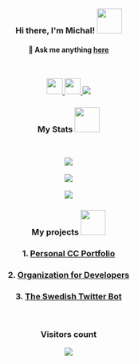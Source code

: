 <!-- Align in center using HTML tags (markdown support)-->

<h3 align="center"> Hi there, I'm Michal! <img src="https://media.giphy.com/media/kH1DBkPNyZPOk0BxrM/giphy.gif" width="50"></h3>

<!-- BADGES AND SHIELDS-->
<!-- Credits: https://github.com/anuraghazra/github-readme-stats -->

<!--
<p align="center">
  <a href=[TWITTER]> 
    <img src="https://img.shields.io/twitter/follow/michalspano?style=social">
  </a>
  <a href="https://github.com/michalspano">
    <img src="https://img.shields.io/github/followers/michalspano?label=follow&style=social">
  </a>
</p>
-->

<!-- CONTACT ME SECTION -->
<h4 align="center"> 💬 Ask me anything <a href="https://github.com/michalspano/michalspano/issues">here</a></h4><br>

<!-- NEW Social badges-->
<p align="center">
  <a href="https://github.com/michalspano">
    <img src="https://cdn.iconscout.com/icon/free/png-256/github-108-438008.png" width="32px" height="32px">
  </a>

  <a href="https://twitter.com/michalspano">
    <img src="https://cdn3.iconfinder.com/data/icons/2018-social-media-logotypes/1000/2018_social_media_popular_app_logo_twitter-256.png" 
    width="32px" height="32px">
  </a>
  
  <!-- KO-FI Support src -->
  <a href="https://ko-fi.com/B0B66ISWX">
    <img src="https://ko-fi.com/img/githubbutton_sm.svg">
  </a>
</p>


<h3 align="center"> My Stats <img src="https://media.giphy.com/media/gJnjM552Kz2uUQvJEf/giphy.gif" width="50"></h3><br>

<!-- STATS SHIELDS -->
<p align="center">
  <a href="https://github.com/anuraghazra/github-readme-stats">
    <img src="https://github-readme-stats.vercel.app/api?username=michalspano&show_icons=true&theme=tokyonight&include_all_commits=true">
  </a>
  <br><br>
  <a href="https://github.com/anuraghazra/github-readme-stats">
    <img src="https://github-readme-stats.vercel.app/api/top-langs/?username=michalspano&layout=compact&langs_count=10&card_width=450&hide_title=true&hide=swift,TeX,jupyter%20notebook&theme=tokyonight">
  </a>
  <br><br>
  <a href="https://github.com/anuraghazra/github-readme-stats">
    <img src="https://github-readme-stats.vercel.app/api/wakatime?username=michalspano&hide_title=true&layout=compact&theme=tokyonight">
  </a>
</p>

<h3 align="center"> My projects <img src="https://media.giphy.com/media/iIGT8Y1rOYhBpdHh1C/giphy.gif" width="50"></h3>

<!-- Projects section -->
<h3 align="center">1. <a href="https://michalspano.myportfolio.com">Personal CC Portfolio</a></h3>
<h3 align="center">2. <a href="https://github.com/Youth-Dev-Foundation">Organization for Developers</a></h3>
<h3 align="center">3. <a href="https://michalspano.github.io/The-Swedish-Bot"> The Swedish Twitter Bot </a></h3>

<!-- VISITORS COUNT SECTION -->
<br><h3 align="center"> Visitors count </h3>
<p align="center">
  <img src="https://profile-counter.glitch.me/michalspano/count.svg">
</p>                                                    
